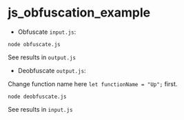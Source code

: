# js_obfuscation_example

- Obfuscate `input.js`:

```
node obfuscate.js
```

See results in `output.js`

- Deobfuscate `output.js`:

Change function name here `let functionName = "Up";` first.

```
node deobfuscate.js
```

See results in `input.js`
